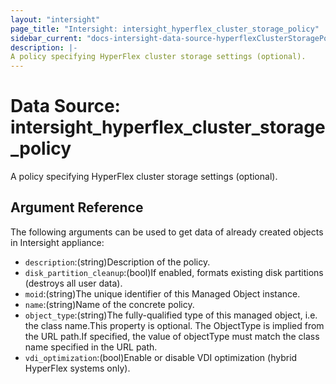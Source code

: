 ```yaml
---
layout: "intersight"
page_title: "Intersight: intersight_hyperflex_cluster_storage_policy"
sidebar_current: "docs-intersight-data-source-hyperflexClusterStoragePolicy"
description: |-
A policy specifying HyperFlex cluster storage settings (optional).
---
```


# Data Source: intersight_hyperflex_cluster_storage_policy
A policy specifying HyperFlex cluster storage settings (optional).
## Argument Reference
The following arguments can be used to get data of already created objects in Intersight appliance:
* `description`:(string)Description of the policy.
* `disk_partition_cleanup`:(bool)If enabled, formats existing disk partitions (destroys all user data).
* `moid`:(string)The unique identifier of this Managed Object instance.
* `name`:(string)Name of the concrete policy.
* `object_type`:(string)The fully-qualified type of this managed object, i.e. the class name.This property is optional. The ObjectType is implied from the URL path.If specified, the value of objectType must match the class name specified in the URL path.
* `vdi_optimization`:(bool)Enable or disable VDI optimization (hybrid HyperFlex systems only).
